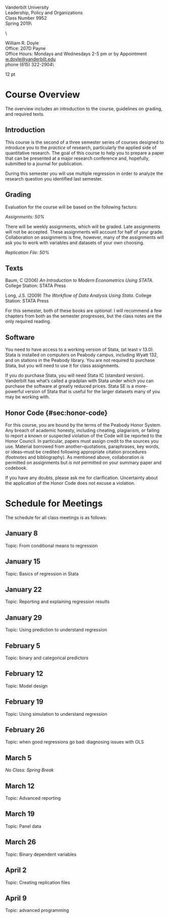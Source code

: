 Vanderbilt University\
Leadership, Policy and Organizations\
Class Number 9952\
Spring 2019\

\

William R. Doyle\
Office: 207D Payne\
Office Hours: Mondays and Wednesdays 2-5 pm or by Appointment\
w.doyle@vanderbilt.edu\
phone (615) 322-2904\

12 pt

Course Overview
===============

The overview includes an introduction to the course, guidelines on
grading, and required texts.

Introduction
------------

This course is the second of a three semester series of courses designed
to introduce you to the *practice* of research, particularly the applied
side of quantitative research. The goal of this course to help you to
prepare a paper that can be presented at a major research conference
and, hopefully, submitted to a journal for publication.

During this semester you will use multiple regression in order to
analyze the research question you identified last semester.

Grading
-------

Evaluation for the course will be based on the following factors:

*Assignments: 50%*

There will be weekly assignments, which will be graded. Late assignments
will not be accepted. These assignments will account for half of your
grade. Collaboration on assignments is fine, however, many of the
assignments will ask you to work with variables and datasets of your own
choosing.

*Replication File: 50%*

Texts
-----

Baum, C (2006) *An Introduction to Modern Econometrics Using STATA*.
College Station: STATA Press

Long, J.S. (2009) *The Workflow of Data Analysis Using Stata*. College
Station: STATA Press

For this semester, both of these books are *optional*: I will recommend
a few chapters from both as the semester progresses, but the class notes
are the only required reading.

Software
--------

You need to have access to a working version of Stata, (at least v
13.0). Stata is installed on computers on Peabody campus, including
Wyatt 132, and on stations in the Peabody library. You are not required
to purchase Stata, but you will need to use it for class assignments.

If you do purchase Stata, you will need Stata IC (standard version).
Vanderbilt has what’s called a gradplan with Stata under which you can
purchase the software at greatly reduced prices. Stata SE is a
more-powerful version of Stata that is useful for the larger datasets
many of you may be working with.

Honor Code {#sec:honor-code}
----------

For this course, you are bound by the terms of the Peabody Honor System.
Any breach of academic honesty, including cheating, plagiarism, or
failing to report a known or suspected violation of the Code will be
reported to the Honor Council. In particular, papers must assign credit
to the sources you use. Material borrowed from another–quotations,
paraphrases, key words, or ideas–must be credited following appropriate
citation procedures (footnotes and bibliography). As mentioned above,
collaboration *is* permitted on assignments but *is not* permitted on
your summary paper and codebook.

If you have any doubts, please ask me for clarification. Uncertainty
about the application of the Honor Code does not excuse a violation.

Schedule for Meetings
=====================

The schedule for all class meetings is as follows:

January 8
---------

Topic: From conditional means to regression

January 15
----------

Topic: Basics of regression in Stata

January 22
----------

Topic: Reporting and explaining regression results

January 29
----------

Topic: Using prediction to understand regression

February 5
----------

Topic: binary and categorical predictors

February 12
-----------

Topic: Model design

February 19
-----------

Topic: Using simulation to understand regression

February 26
-----------

Topic: when good regressions go bad: diagnosing issues with OLS

March 5
-------

*No Class: Spring Break*

March 12
--------

Topic: Advanced reporting

March 19
--------

Topic: Panel data

March 26
--------

Topic: Binary dependent variables

April 2
-------

Topic: Creating replication files

April 9
-------

Topic: advanced programming

